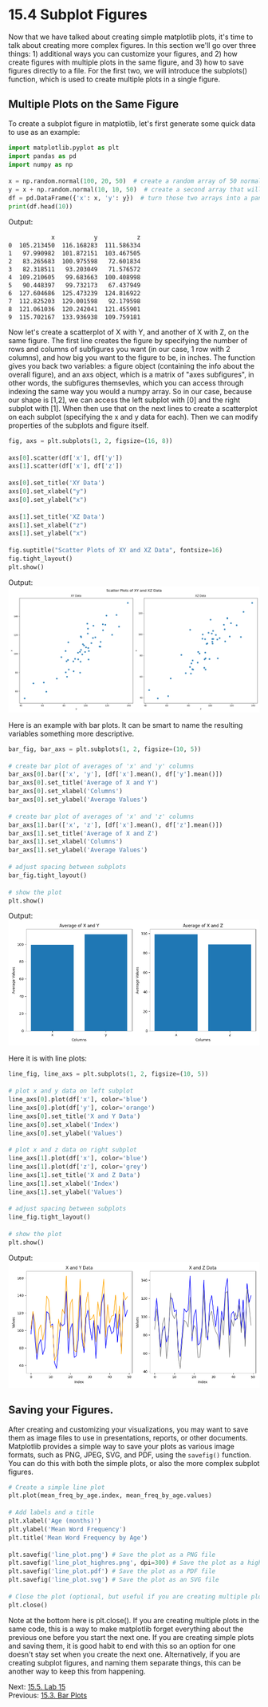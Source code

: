 # 15.4 Subplot Figures

Now that we have talked about creating simple matplotlib plots, it's time to talk about creating more 
complex figures. In this section we'll go over three things: 1) additional ways you 
can customize your figures, and 2) how create figures with multiple plots in the same figure, and 3) how 
to save figures directly to a file. For the first two, we will introduce the  subplots() function, which is used to 
create multiple plots in a single figure.

## Multiple Plots on the Same Figure
To create a subplot figure in matplotlib, let's first generate some quick data to use as an example:
```python
import matplotlib.pyplot as plt
import pandas as pd
import numpy as np

x = np.random.normal(100, 20, 50)  # create a random array of 50 normally distributed numbers
y = x + np.random.normal(10, 10, 50)  # create a second array that will be correlated with the first one
df = pd.DataFrame({'x': x, 'y': y})  # turn those two arrays into a pandas dataframe
print(df.head(10))
```
Output:
```text
            x           y           z
0  105.213450  116.168283  111.586334
1   97.990982  101.872151  103.467505
2   83.265683  100.975598   72.601834
3   82.318511   93.203049   71.576572
4  109.210605   99.683663  100.408998
5   90.448397   99.732173   67.437949
6  127.604686  125.473239  124.816922
7  112.825203  129.001598   92.179598
8  121.061036  120.242041  121.455901
9  115.702167  133.936938  109.759181
```
Now let's create a scatterplot of X with Y, and another of X with Z, on the same figure. The first line 
creates the figure by specifying the number of rows and columns of subfigures you want (in our case, 1 row with 2 
columns), and how big you want to the figure to be, in inches. The function gives you back two variables: a figure 
object (containing the info about the overall figure), and an axs object, which is a matrix of "axes subfigures",
in other words, the subfigures themsevles, which you can access through indexing the same way you would a numpy 
array. So in our case, because our shape is [1,2], we can access the left subplot with [0] and the right subplot with 
[1]. When then use that on the next lines to create a scatterplot on each subplot (specifying the x and y data for 
each). Then we can modify properties of the subplots and figure itself.
```python
fig, axs = plt.subplots(1, 2, figsize=(16, 8))

axs[0].scatter(df['x'], df['y'])
axs[1].scatter(df['x'], df['z'])

axs[0].set_title('XY Data')
axs[0].set_xlabel("y")
axs[0].set_ylabel("x")

axs[1].set_title('XZ Data')
axs[1].set_xlabel("z")
axs[1].set_ylabel("x")

fig.suptitle("Scatter Plots of XY and XZ Data", fontsize=16)
fig.tight_layout()
plt.show()
```
Output:\
![Two Scatterplots](../images/two_scatters.png)

Here is an example with bar plots. It can be smart to name the resulting variables something more descriptive.
```python
bar_fig, bar_axs = plt.subplots(1, 2, figsize=(10, 5))

# create bar plot of averages of 'x' and 'y' columns
bar_axs[0].bar(['x', 'y'], [df['x'].mean(), df['y'].mean()])
bar_axs[0].set_title('Average of X and Y')
bar_axs[0].set_xlabel('Columns')
bar_axs[0].set_ylabel('Average Values')

# create bar plot of averages of 'x' and 'z' columns
bar_axs[1].bar(['x', 'z'], [df['x'].mean(), df['z'].mean()])
bar_axs[1].set_title('Average of X and Z')
bar_axs[1].set_xlabel('Columns')
bar_axs[1].set_ylabel('Average Values')

# adjust spacing between subplots
bar_fig.tight_layout()

# show the plot
plt.show()
```
Output:\
![Two Bar Plots](../images/two_bars.png)

Here it is with line plots:
```python
line_fig, line_axs = plt.subplots(1, 2, figsize=(10, 5))

# plot x and y data on left subplot
line_axs[0].plot(df['x'], color='blue')
line_axs[0].plot(df['y'], color='orange')
line_axs[0].set_title('X and Y Data')
line_axs[0].set_xlabel('Index')
line_axs[0].set_ylabel('Values')

# plot x and z data on right subplot
line_axs[1].plot(df['x'], color='blue')
line_axs[1].plot(df['z'], color='grey')
line_axs[1].set_title('X and Z Data')
line_axs[1].set_xlabel('Index')
line_axs[1].set_ylabel('Values')

# adjust spacing between subplots
line_fig.tight_layout()

# show the plot
plt.show()
```
Output:\
![Two Lines](../images/two_line_subplots.png)

## Saving your Figures.

After creating and customizing your visualizations, you may want to save them as image files to use in presentations,
reports, or other documents. Matplotlib provides a simple way to save your plots as various image formats, such as 
PNG, JPEG, SVG, and PDF, using the `savefig()` function. You can do this with both the simple plots, or also the 
more complex subplot figures.
```python
# Create a simple line plot
plt.plot(mean_freq_by_age.index, mean_freq_by_age.values)

# Add labels and a title
plt.xlabel('Age (months)')
plt.ylabel('Mean Word Frequency')
plt.title('Mean Word Frequency by Age')

plt.savefig('line_plot.png') # Save the plot as a PNG file
plt.savefig('line_plot_highres.png', dpi=300) # Save the plot as a high-resolution PNG file
plt.savefig('line_plot.pdf') # Save the plot as a PDF file
plt.savefig('line_plot.svg') # Save the plot as an SVG file

# Close the plot (optional, but useful if you are creating multiple plots in a loop)
plt.close()
```
Note at the bottom here is plt.close(). If you are creating multiple plots in the same code, this is a way to 
make matplotlib forget everything about the previous one before you start the next one. If you are creating simple 
plots and saving them, it is good habit to end with this so an option for one doesn't stay set when you create the 
next one. Alternatively, if you are creating subplot figures, and naming them separate things, this can be another 
way to keep this from happening.

Next: [15.5. Lab 15](15.5.%20Lab%2015.md)<br>
Previous: [15.3. Bar Plots](15.3.%20Bar%20Plots.md)
